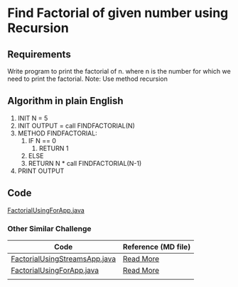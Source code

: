 # Find Factorial of given number using Recursion


## Requirements
Write program to print the factorial of n.
where n is the number for which we need to print the factorial.
Note: Use method recursion

## Algorithm in plain English
1. INIT N = 5
2. INIT OUTPUT = call FINDFACTORIAL(N)
3. METHOD FINDFACTORIAL:
   1. IF N == 0
      1. RETURN 1
   2. ELSE
   3. RETURN N * call FINDFACTORIAL(N-1)
4. PRINT OUTPUT

## Code
[FactorialUsingForApp.java](FactorialUsingForApp.java)


### Other Similar Challenge
| Code                                                           | Reference (MD file)                      |
|----------------------------------------------------------------|------------------------------------------|
| [FactorialUsingStreamsApp.java](FactorialUsingStreamsApp.java) | [Read More](FactorialUsingStreamsApp.md) |
| [FactorialUsingForApp.java](FactorialUsingStreamsApp.java)     | [Read More](FactorialUsingForApp.md)     |
|                                                                |                                          |
